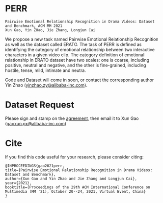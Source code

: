 # PERR
```
Pairwise Emotional Relationship Recognition in Drama Videos: Dataset and Benchmark, ACM MM 2021
Xun Gao, Yin ZHao, Jie Zhang, Longjun Cai
```
We propose a new task named Pairwise Emotional Relationship Recognition as well as the dataset called ERATO. The task of PERR is defined as identifying the category of emotional relationship between two interactive characters in a given video clip. The category definition of emotional relationship in ERATO dataset have two scales: one is coarse, including positive, neutral and negative, and the other is fine-grained, including hostile, tense, mild, intimate and neutra. 

Code and Dataset will come in soon, or contact the corresponding author Yin Zhao (<yinzhao.zy@alibaba-inc.com>).

# Dataset Request
Please sign and stamp on the [agreement](agreement), then email it to Xun Gao (<gaoxun.gx@alibaba-inc.com>)

# Cite
If you find this code useful for your research, please consider citing:

```
@INPROCEEDINGS{gao2021perr,
title={Pairwise Emotional Relationship Recognition in Drama Videos: Dataset and Benchmark},
author={Xun Gao and Yin Zhao and Jie Zhang and Longjun Cai},
year={2021},
booktitle={Proceedings of the 29th ACM International Conference on Multimedia (MM '21), October 20--24, 2021, Virtual Event, China}
}
```
